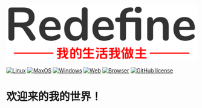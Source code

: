 <div align="center">
    <img src="./images/slogan.png" alt="Redefine" width="768"/>
</div>


[![Linux](https://img.shields.io/badge/-Linux-333?logo=ubuntu)](https://img.shields.io/badge/-Linux-333?logo=ubuntu)
[![MaxOS](https://img.shields.io/badge/-MacOS-black?logo=apple)](https://img.shields.io/badge/-MacOS-black?logo=apple)
[![Windows](https://img.shields.io/badge/-Windows-blue?logo=windows)](https://img.shields.io/badge/-Windows-blue?logo=windows)
[![Web](https://img.shields.io/badge/Web-PWA-orange?logo=microsoftedge)](https://zhang-yirui.github.io/)
[![Browser](https://img.shields.io/badge/Browser-Safari-orange?logo=safari)](https://zhang-yirui.github.io/)
[![GitHub license](https://img.shields.io/github/license/Zhang-Yirui/Zhang-Yirui.github.io)](https://github.com/Zhang-Yirui/Zhang-Yirui.github.io/blob/main/LICENSE)


# 欢迎来的我的世界！

